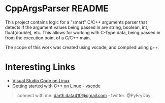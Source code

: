 # CppArgsParser README

This project contains logic for a "smart" C/C++ arguments parser that detects if the argument values being passed in are string, boolean, int, float(double), etc. This allows for working with C-Type data, being passed in from the execution point of a C/C++ main. 

The scope of this work was created using vscode, and compiled using g++.

# Interesting Links

* [Visual Studio Code on Linux](https://code.visualstudio.com/docs/setup/linux)
* [Getting started with C++ on Linux - vscode](https://code.visualstudio.com/docs/cpp/config-linux)

> connect with me: darth.data410@gmail.com - twitter: @PyFryDay